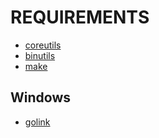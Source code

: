 # REQUIREMENTS

* [coreutils](https://www.gnu.org/software/coreutils/coreutils.html)
* [binutils](https://www.gnu.org/software/binutils/)
* [make](https://www.gnu.org/software/make/)

## Windows

* [golink](http://www.godevtool.com)
